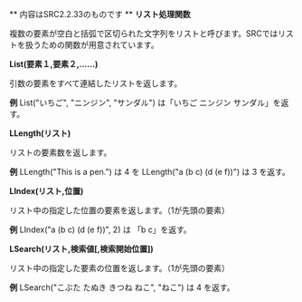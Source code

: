 ** 内容はSRC2.2.33のものです **
**リスト処理関数**

複数の要素が空白と括弧で区切られた文字列をリストと呼びます。SRCではリストを扱うための関数が用意されています。

**List(要素１,要素２,……)**

引数の要素をすべて連結したリストを返します。

**例** List("いちご", "ニンジン", "サンダル") は「いちご ニンジン サンダル」を返す。

**LLength(リスト)**

リストの要素数を返します。

**例** LLength("This is a pen.") は 4 を LLength("a (b c) (d (e f))") は 3 を返す。

**LIndex(リスト,位置)**

リスト中の指定した位置の要素を返します。（1が先頭の要素）

**例** LIndex("a (b c) (d (e f))", 2) は 「b c」を返す。

**LSearch(リスト,検索値[,検索開始位置])**

リスト中の指定した要素の位置を返します。（1が先頭の要素）

**例** LSearch("こぶた たぬき きつね ねこ", "ねこ") は 4 を返す。
